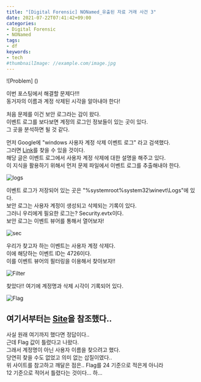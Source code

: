 ```yaml
---
title: "[Digital Forensic] NONamed_유출된 자료 거래 사건 3"
date: 2021-07-22T07:41:42+09:00
categories:
- Digital Forensic
- NONamed
tags:
- df
keywords:
- tech
#thumbnailImage: //example.com/image.jpg
---
```


<!--more-->

![Problem] ()

이번 포스팅에서 해결할 문제다!!!  
동거자의 이름과 계정 삭제된 시각을 알아내야 한다!  

처음 문제를 이건 보안 로그라는 감이 왔다.  
이벤트 로그를 보다보면 계정의 로그인 정보들이 있는 곳이 있다.  
그 곳을 분석하면 될 것 같다.  

먼저 Google에 \"windows 사용자 계정 삭제 이벤트 로그\" 라고 검색했다.  
그러면 [Link](https://docs.microsoft.com/ko-kr/windows/security/threat-protection/auditing/event-4726)를 찾을 수 있을 것이다.  
해당 글은 이벤트 로그에서 사용자 계정 삭제에 대한 설명을 해주고 있다.  
이 지식을 활용하기 위해서 먼저 문제 파일에서 이벤트 로그를 추출해내야 한다.  

![logs]()

이벤트 로그가 저장되어 있는 곳은 \"\%systemroot\%system32\winevt\Logs\"에 있다.  
보안 로그는 사용자 계정이 생성되고 삭제되는 기록이 있다.  
그러니 우리에게 필요한 로그는? Security.evtx이다.  
보안 로그는 이벤트 뷰어를 통해서 열어보자!  

![sec]()

우리가 찾고자 하는 이벤트는 사용자 계정 삭제다.  
이에 해당하는 이벤트 ID는 4726이다.  
이를 이벤트 뷰어의 필터링을 이용해서 찾아보자!!

![Filter]()

찾았다!! 여기에 계정명과 삭제 시각이 기록되어 있다.

![Flag]()

## 여기서부터는 [Site](https://ssol2-jjanghacker.tistory.com/entry/N0Named-B-%EC%9C%A0%EC%B6%9C%EB%90%9C-%EC%9E%90%EB%A3%8C-%EA%B1%B0%EB%9E%98-%EC%82%AC%EA%B1%B43)을 참조했다..

사실 원래 여기까지 했다면 정답이다..  
근데 Flag 값이 틀렸다고 나왔다.  
그래서 계정명이 아닌 사용자 이름을 찾으려고 했다.  
당연히 찾을 수도 없었고 의미 없는 삽질이였다..  
위 사이트를 참고하고 깨달은 점은.. Flag를 24 기준으로 적은게 아니라  
12 기준으로 적어서 틀렸다는 것이다... 하...  


